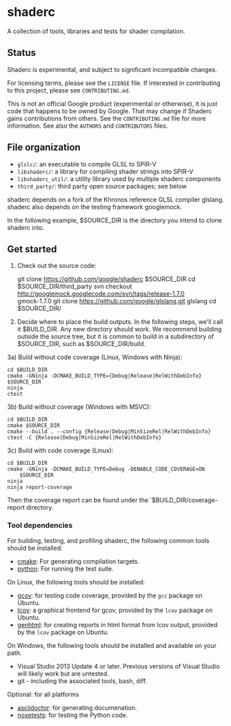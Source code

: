 # shaderc

A collection of tools, libraries and tests for shader compilation.

## Status

Shaderc is experimental, and subject to significant incompatible changes.

For licensing terms, please see the `LICENSE` file.  If interested in
contributing to this project, please see `CONTRIBUTING.md`.

This is not an official Google product (experimental or otherwise), it is just
code that happens to be owned by Google.  That may change if Shaderc gains
contributions from others.  See the `CONTRIBUTING.md` file for more information.
See also the `AUTHORS` and `CONTRIBUTORS` files.

## File organization

- `glslc/`: an executable to compile GLSL to SPIR-V
- `libshaderc/`: a library for compiling shader strings into SPIR-V
- `libshaderc_util/`: a utility library used by multiple shaderc components
- `third_party/`: third party open source packages; see below

shaderc depends on a fork of the Khronos reference GLSL compiler glslang.
shaderc also depends on the testing framework googlemock.

In the following example, $SOURCE_DIR is the directory you intend to
clone shaderc into.

## Get started

1) Check out the source code:

    git clone https://github.com/google/shaderc $SOURCE_DIR
    cd $SOURCE_DIR/third_party
    svn checkout http://googlemock.googlecode.com/svn/tags/release-1.7.0 \
        gmock-1.7.0
    git clone https://github.com/google/glslang.git glslang
    cd $SOURCE_DIR/

2) Decide where to place the build outputs. In the following steps, we'll
   call it $BUILD_DIR. Any new directory should work. We recommend building
   outside the source tree, but it is common to build in a subdirectory of
   $SOURCE_DIR, such as $SOURCE_DIR/build.

3a) Build without code coverage (Linux, Windows with Ninja):

    cd $BUILD_DIR
    cmake -GNinja -DCMAKE_BUILD_TYPE={Debug|Release|RelWithDebInfo} $SOURCE_DIR
    ninja
    ctest

3b) Build without coverage (Windows with MSVC):

    cd $BUILD_DIR
    cmake $SOURCE_DIR
    cmake --build . --config {Release|Debug|MinSizeRel|RelWithDebInfo}
    ctest -C {Release|Debug|MinSizeRel|RelWithDebInfo}

3c) Build with code coverage (Linux):

    cd $BUILD_DIR
    cmake -GNinja -DCMAKE_BUILD_TYPE=Debug -DENABLE_CODE_COVERAGE=ON
        $SOURCE_DIR
    ninja
    ninja report-coverage

Then the coverage report can be found under the `$BUILD_DIR/coverage-report
directory.

### Tool dependencies

For building, testing, and profiling shaderc, the following common tools
should be installed:

- [cmake](http://www.cmake.org/): For generating compilation targets.
- [python](http://www.python.org/): For running the test suite.

On Linux, the following tools should be installed:
- [gcov](https://gcc.gnu.org/onlinedocs/gcc/Gcov.html): for testing code
    coverage, provided by the `gcc` package on Ubuntu.
- [lcov](http://ltp.sourceforge.net/coverage/lcov.php): a graphical frontend for
    gcov, provided by the `lcov` package on Ubuntu.
- [genhtml](http://linux.die.net/man/1/genhtml): for creating reports in html
    format from lcov output, provided by the `lcov` package on Ubuntu.

On Windows, the following tools should be installed and available on your path.
   - Visual Studio 2013 Update 4 or later. Previous versions of Visual Studio
     will likely work but are untested.
   - git - including the associated tools, bash, diff.

Optional: for all platforms
   - [asciidoctor](http://asciidoctor.org/): for generating documenation.
   - [nosetests](https://nose.readthedocs.org): for testing the Python code.
